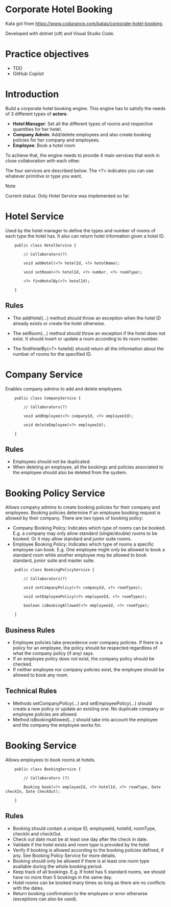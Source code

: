 # Corporate Hotel Booking

Kata got from https://www.codurance.com/katas/corporate-hotel-booking.

Developed with dotnet (c#) and Visual Studio Code.

# Practice objectives

- TDD
- GitHub Copilot

# Introduction

Build a corporate hotel booking engine. This engine has to satisfy the needs of 3 different types of **actors**:

- **Hotel Manager**: Set all the different types of rooms and respective quantities for her hotel.
- **Company Admin**: Add/delete employees and also create booking policies for her company and employees.
- **Employee**: Book a hotel room

To achieve that, the engine needs to provide 4 main services that work in close collaboration with each other.

The four services are described below. The <?> indicates you can use whatever primitive or type you want.

> [!NOTE]  
> Current status: Only Hotel Service was implemented so far.
# Hotel Service

Used by the hotel manager to define the types and number of rooms of each type the hotel has. It also can return hotel information given a hotel ID.

```
    public class HotelService {
    
        // Collaborators(?)
    
        void addHotel(<?> hotelId, <?> hotelName);
    
        void setRoom(<?> hotelId, <?> number, <?> roomType);
            
        <?> findHotelBy(<?> hotelId); 
    
    }
```

## Rules

- The addHotel(...) method should throw an exception when the hotel ID already exists or create the hotel otherwise.

- The setRoom(...) method should throw an exception if the hotel does not exist. It should insert or update a room according to its room number.

- The findHotelBy(<?> hotelId) should return all the information about the number of rooms for the specified ID.

# Company Service

Enables company admins to add and delete employees.

```
    public class CompanyService {
                
        // Collaborators(?)
    
        void addEmployee(<?> companyId, <?> employeeId);
        
        void deleteEmployee(<?> employeeId);
    
    }
```

## Rules

- Employees should not be duplicated.
- When deleting an employee, all the bookings and policies associated to the employee should also be deleted from the system.

# Booking Policy Service

Allows company admins to create booking policies for their company and employees. Booking policies determine if an employee booking request is allowed by their company. There are two types of booking policy:

- Company Booking Policy: Indicates which type of rooms can be booked. E.g. a company may only allow standard (single/double) rooms to be booked. Or it may allow standard and junior suite rooms.
- Employee Booking Policy: Indicates which type of rooms a specific employee can book. E.g. One employee might only be allowed to book a standard room while another employee may be allowed to book standard, junior suite and master suite.

```
    public class BookingPolicyService {
    
        // Collaborators(?)
    
        void setCompanyPolicy(<?> companyId, <?> roomTypes);
        
        void setEmployeePolicy(<?> employeeId, <?> roomTypes);
        
        boolean isBookingAllowed(<?> employeeId, <?> roomType);
    
    }
```

## Business Rules

- Employee policies take precedence over company policies. If there is a policy for an employee, the policy should be respected regardless of what the company policy (if any) says.
- If an employee policy does not exist, the company policy should be checked.
- If neither employee nor company policies exist, the employee should be allowed to book any room.

## Technical Rules

- Methods setCompanyPolicy(...) and setEmployeePolicy(...) should create a new policy or update an existing one. No duplicate company or employee policies are allowed.
- Method isBookingAllowed(...) should take into account the employee and the company the employee works for.

# Booking Service

Allows employees to book rooms at hotels.

```
    public class BookingService {
    
        // Collaborators (?)
        
        Booking book(<?> employeeId, <?> hotelId, <?> roomType, Date checkIn, Date checkOut);
    
    }
```

## Rules

- Booking should contain a unique ID, employeeId, hotelId, roomType, checkIn and checkOut.
- Check out date must be at least one day after the check in date.
- Validate if the hotel exists and room type is provided by the hotel
- Verify if booking is allowed according to the booking policies defined, if any. See Booking Policy Service for more details.
- Booking should only be allowed if there is at least one room type available during the whole booking period.
- Keep track of all bookings. E.g. If hotel has 5 standard rooms, we should have no more than 5 bookings in the same day.
- Hotel rooms can be booked many times as long as there are no conflicts with the dates.
- Return booking confirmation to the employee or error otherwise (exceptions can also be used).